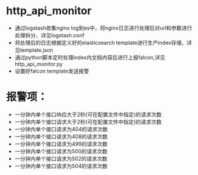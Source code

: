 # http_api_monitor
* 通过logstash收集nginx log到es中，将nginx日志进行处理后对url和参数进行处理拆分，详见logstash.conf
* 将处理后的日志根据定义好的elasticsearch template进行生产index存储，详见template.json
* 通过python脚本定时处理index内文档内容后进行上报falcon,详见http_api_monitor.py  
* 设置好falcon template发送报警  
# 报警项：
* 一分钟内单个接口响应大于2秒(可在配置文件中指定)的请求次数 
* 一分钟内单个接口请求大于2秒(可在配置文件中指定)的请求次数 
* 一分钟内单个接口请求为404的请求次数
* 一分钟内单个接口请求为408的请求次数 
* 一分钟内单个接口请求为499的请求次数 
* 一分钟内单个接口请求为500的请求次数 
* 一分钟内单个接口请求为502的请求次数 
* 一分钟内单个接口请求为504的请求次数 
